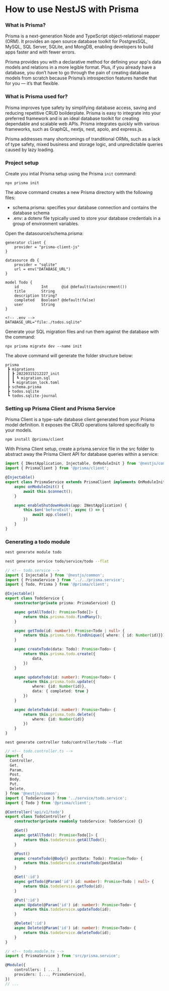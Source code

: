 # How to use NestJS with Prisma

### What is Prisma?
Prisma is a next-generation Node and TypeScript object-relational mapper (ORM). It provides an open source database toolkit for PostgresSQL, MySQL, SQL Server, SQLite, and MongDB, enabling developers to build apps faster and with fewer errors.

Prisma provides you with a declarative method for defining your app's data models and relations in a more legible format. Plus, if you already have a database, you don’t have to go through the pain of creating database models from scratch because Prisma’s introspection features handle that for you — it’s that flexible.

### What is Prisma used for?
Prisma improves type safety by simplifying database access, saving and reducing repetitive CRUD boilderplate. Prisma is easy to integrate into your preferred framework and is an ideal database toolkit for creating dependable and scalable web APIs. Prisma integrates quickly with various frameworks, such as GraphQL, nextjs, nest, apolo, and express.js.

Prisma addresses many shortcomings of tranditional ORMs, such as a lack of type safety, mixed business and storage logic, and unpredictable queries caused by lazy loading.

### Project setup
Create you intial Prisma setup using the Prisma `init` command:
```
npx prisma init
```
The above command creates a new Prisma directory with the following files:
- schema.prisma: specifies your database connection and contains the database schema
- .env: a dotenv file typically used to store your database credentials in a group of environment variables.

Open the datasource/schema.prisma: 
```prisma
generator client {
    provider = "prisma-client-js"
}

datasource db {
    provider = "sqlite"
    url = env("DATABASE_URL")
}

model Todo {
    id          Int      @id @default(autoincrement())
    title       String
    description String?
    completed   Boolean? @default(false)
    user        String
}
```

```env
<!-- .env -->
DATABASE_URL="file:./todos.sqlite"
```
Generate your SQL migration files and run them against the database with the command:
```
npx prisma migrate dev --name init
```
The above command will generate the folder structure below:
```
prisma
 ┣ migrations
 ┃ ┣ 20220315212227_init
 ┃ ┃ ┗ migration.sql
 ┃ ┗ migration_lock.toml
 ┣ schema.prisma
 ┣ todos.sqlite
 ┗ todos.sqlite-journal
```

### Setting up Prisma Client and Prisma Service
Prisma Client is a type-safe database client generated from your Prisma model definition. It exposes the CRUD operations tailored specifically to your models.
```
npm install @prisma/client
```

With Prisma Client setup, create a prisma.service file in the src folder to abstract away the Prisma Client API for database queries within a service:
```ts
import { INestApplication, Injectable, OnModuleInit } from '@nestjs/common';
import { PrismaClient } from '@prisma/client';

@Injectable() 
export class PrismaService extends PrismaClient implements OnModuleInit {
    async onModuleInit() {
        await this.$connect();
    }

    async enableShutdownHooks(app: INestApplication) {
        this.$on('beforeExit', async () => {
            await app.close();
        })
    }
}
```

### Generating a todo module
```bash
nest generate module todo
```
```bash
nest generate service todo/service/todo --flat
```
```ts
// <!-- todo.service --> 
import { Injectable } from '@nestjs/common';
import { PrismaService } from '../../prisma.service';
import { Todo, Prisma } from '@prisma/client';

@Injectable()
export class TodoService {
    constructor(private prisma: PrismaService) {}

    async getAllTodo(): Promise<Todo[]> {
        return this.prisma.todo.findMany();
    }

    async getTodo(id: number): Promise<Todo | null> {
        return this.prisma.todo.findUnique({ where: { id: Number(id)}});
    }

    async createTodo(data: Todo): Promise<Todo> {
        return this.prisma.todo.create({
            data,
        })
    } 

    async updateTodo(id: number): Promise<Todo> {
        return this.prisma.todo.update({
            where: {id: Number(id)},
            data: { completed: true }
        })
    }

    async deleteTodo(id: number): Promise<Todo> {
        return this.prisma.todo.delete({
            where: {id: Number(id)}
        })
    }
}
```
```
nest generate controller todo/controller/todo --flat
```
```ts
// <!-- todo.controller.ts -->
import {
  Controller,
  Get,
  Param,
  Post,
  Body,
  Put,
  Delete,
} from '@nestjs/common';
import { TodoService } from '../service/todo.service';
import { Todo } from '@prisma/client';

@Controller('api/v1/todo')
export class TodoController {
    constructor(private readonly todoService: TodoService) {}

    @Get()
    async getAllTodo(): Promise<Todo[]> {
        return this.todoService.getAllTodo();
    }

    @Post()
    async createTodo(@Body() postData: Todo): Promise<Todo> {
        return this.todoService.createTodo(postData)
    }

    @Get(':id')
    async getTodo(@Param('id') id: number): Promise<Todo | null> {
        return this.todoService.getTodo(id);
    }

    @Put(':id')
    async Update(@Param('id') id: number): Promise<Todo> {
        return this.todoService.updateTodo(id);
    }

    @Delete(':id')
    async Delete(@Param('id') id: number): Promise<Todo> {
        return this.todoService.deleteTodo(id);
    }
}
```
```ts
// <!-- todo.module.ts -->
import { PrismaService } from 'src/prisma.service';

@Module({
    controllers: [ ... ],
    providers: [..., PrismaService],
})
// ...
```